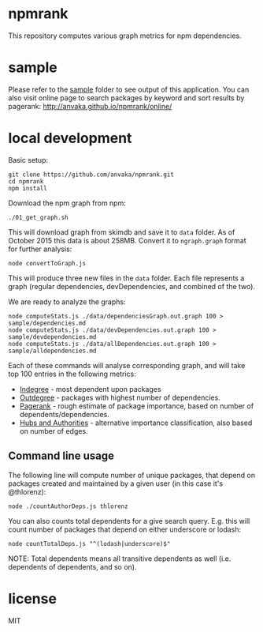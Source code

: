 # npmrank

This repository computes various graph metrics for npm dependencies.

# sample

Please refer to the [sample](https://github.com/anvaka/npmrank/tree/master/sample)
folder to see output of this application. You can also visit online page to search
packages by keyword and sort results by pagerank: http://anvaka.github.io/npmrank/online/

# local development

Basic setup:

```
git clone https://github.com/anvaka/npmrank.git
cd npmrank
npm install
```

Download the npm graph from npm:

```
./01_get_graph.sh
```

This will download graph from skimdb and save it to `data` folder. As of 
October 2015 this data is about 258MB. Convert it to `ngraph.graph` format
for further analysis:

```
node convertToGraph.js
```

This will produce three new files in the `data` folder. Each file represents
a graph (regular dependencies, devDependencies, and combined of the two).

We are ready to analyze the graphs:

```
node computeStats.js ./data/dependenciesGraph.out.graph 100 > sample/dependencies.md
node computeStats.js ./data/devDependencies.out.graph 100 > sample/devdependencies.md
node computeStats.js ./data/allDependencies.out.graph 100 > sample/alldependencies.md
```

Each of these commands will analyse corresponding graph, and will take top 100
entries in the following metrics:

* [Indegree](https://en.wikipedia.org/wiki/Directed_graph#Indegree_and_outdegree) -
most dependent upon packages
* [Outdegree](https://en.wikipedia.org/wiki/Directed_graph#Indegree_and_outdegree) -
packages with highest number of dependencies.
* [Pagerank](https://en.wikipedia.org/wiki/PageRank) - rough estimate of package
importance, based on number of dependents/dependencies.
* [Hubs and Authorities](https://en.wikipedia.org/wiki/HITS_algorithm) - alternative
importance classification, also based on number of edges.

## Command line usage

The following line will compute number of unique packages, that depend on packages
created and maintained by a given user (in this case it's @thlorenz):

```
node ./countAuthorDeps.js thlorenz
```

You can also counts total dependents for a give search query. E.g. this will
count number of packages that depend on either underscore or lodash:

```
node countTotalDeps.js "^(lodash|underscore)$"
```

NOTE: Total dependents means all transitive dependents as well (i.e. dependents
of dependents, and so on).

# license

MIT
